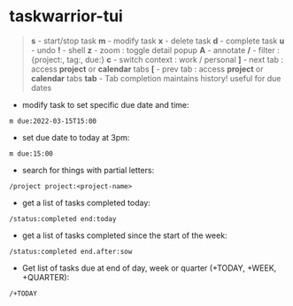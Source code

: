 # taskwarrior-tui

> **s** - start/stop task
> **m** - modify task
> **x** - delete task
> **d** - complete task 
> **u** - undo
> **!** - shell
> **z** - zoom : toggle detail popup
> **A** - annotate
> **/** - filter : {project:, tag:, due:} 
> **c** - switch context : work / personal
> **]** - next tab : access **project** or **calendar** tabs
> **[** - prev tab : access **project** or **calendar** tabs
> **tab** - Tab completion maintains history! useful for due dates

- modify task to set specific due date and time:

`m due:2022-03-15T15:00`

- set due date to today at 3pm:

`m due:15:00`

- search for things with partial letters:

`/project project:<project-name>`

- get a list of tasks completed today:

`/status:completed end:today`

- get a list of tasks completed since the start of the week:

`/status:completed end.after:sow`

- Get list of tasks due at end of day, week or quarter (+TODAY, +WEEK, +QUARTER):

`/+TODAY`
